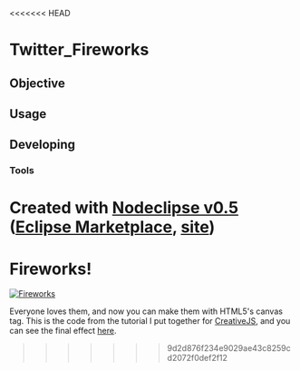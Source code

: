 <<<<<<< HEAD
# Twitter_Fireworks

## Objective



## Usage



## Developing



### Tools

Created with [Nodeclipse v0.5](https://github.com/Nodeclipse/nodeclipse-1)
 ([Eclipse Marketplace](http://marketplace.eclipse.org/content/nodeclipse), [site](http://www.nodeclipse.org))   
=======
# Fireworks!

[![Fireworks](http://lab.aerotwist.com/canvas/fireworks/capture.png)](http://lab.aerotwist.com/canvas/fireworks/)

Everyone loves them, and now you can make them with HTML5's canvas tag. This is the code from the tutorial I put
together for [CreativeJS](http://creativejs.com/), and you can see the final effect [here](http://lab.aerotwist.com/canvas/fireworks/).

>>>>>>> 9d2d876f234e9029ae43c8259cd2072f0def2f12
